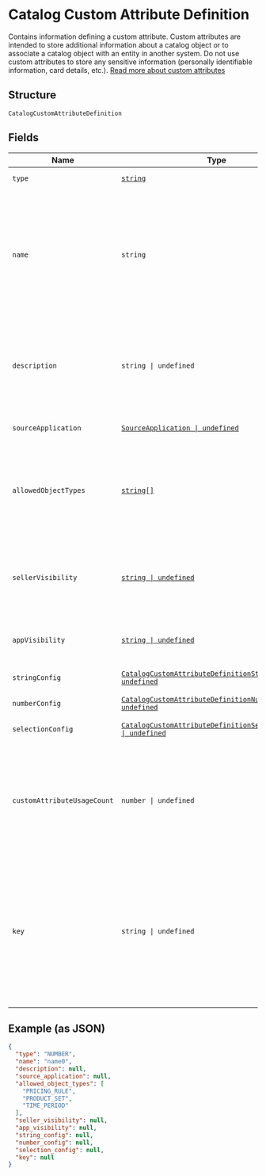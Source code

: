 
# Catalog Custom Attribute Definition

Contains information defining a custom attribute. Custom attributes are
intended to store additional information about a catalog object or to associate a
catalog object with an entity in another system. Do not use custom attributes
to store any sensitive information (personally identifiable information, card details, etc.).
[Read more about custom attributes](https://developer.squareup.com/docs/catalog-api/add-custom-attributes)

## Structure

`CatalogCustomAttributeDefinition`

## Fields

| Name | Type | Tags | Description |
|  --- | --- | --- | --- |
| `type` | [`string`](../../doc/models/catalog-custom-attribute-definition-type.md) | Required | Defines the possible types for a custom attribute. |
| `name` | `string` | Required | The name of this definition for API and seller-facing UI purposes.<br>The name must be unique within the (merchant, application) pair. Required.<br>May not be empty and may not exceed 255 characters. Can be modified after creation.<br>**Constraints**: *Minimum Length*: `1`, *Maximum Length*: `255` |
| `description` | `string \| undefined` | Optional | Seller-oriented description of the meaning of this Custom Attribute,<br>any constraints that the seller should observe, etc. May be displayed as a tooltip in Square UIs.<br>**Constraints**: *Maximum Length*: `255` |
| `sourceApplication` | [`SourceApplication \| undefined`](../../doc/models/source-application.md) | Optional | Represents information about the application used to generate a change. |
| `allowedObjectTypes` | [`string[]`](../../doc/models/catalog-object-type.md) | Required | The set of Catalog Object Types that this Custom Attribute may be applied to.<br>Currently, only `ITEM` and `ITEM_VARIATION` are allowed. At least one type must be included.<br>See [CatalogObjectType](#type-catalogobjecttype) for possible values |
| `sellerVisibility` | [`string \| undefined`](../../doc/models/catalog-custom-attribute-definition-seller-visibility.md) | Optional | Defines the visibility of a custom attribute to sellers in Square<br>client applications, Square APIs or in Square UIs (including Square Point<br>of Sale applications and Square Dashboard). |
| `appVisibility` | [`string \| undefined`](../../doc/models/catalog-custom-attribute-definition-app-visibility.md) | Optional | Defines the visibility of a custom attribute to applications other than their<br>creating application. |
| `stringConfig` | [`CatalogCustomAttributeDefinitionStringConfig \| undefined`](../../doc/models/catalog-custom-attribute-definition-string-config.md) | Optional | Configuration associated with Custom Attribute Definitions of type `STRING`. |
| `numberConfig` | [`CatalogCustomAttributeDefinitionNumberConfig \| undefined`](../../doc/models/catalog-custom-attribute-definition-number-config.md) | Optional | - |
| `selectionConfig` | [`CatalogCustomAttributeDefinitionSelectionConfig \| undefined`](../../doc/models/catalog-custom-attribute-definition-selection-config.md) | Optional | Configuration associated with `SELECTION`-type custom attribute definitions. |
| `customAttributeUsageCount` | `number \| undefined` | Optional | The number of custom attributes that reference this<br>custom attribute definition. Set by the server in response to a ListCatalog<br>request with `include_counts` set to `true`.  If the actual count is greater<br>than 100, `custom_attribute_usage_count` will be set to `100`. |
| `key` | `string \| undefined` | Optional | The name of the desired custom attribute key that can be used to access<br>the custom attribute value on catalog objects. Cannot be modified after the<br>custom attribute definition has been created.<br>Must be between 1 and 60 characters, and may only contain the characters `[a-zA-Z0-9_-]`.<br>**Constraints**: *Minimum Length*: `1`, *Maximum Length*: `60`, *Pattern*: `^[a-zA-Z0-9_-]*$` |

## Example (as JSON)

```json
{
  "type": "NUMBER",
  "name": "name0",
  "description": null,
  "source_application": null,
  "allowed_object_types": [
    "PRICING_RULE",
    "PRODUCT_SET",
    "TIME_PERIOD"
  ],
  "seller_visibility": null,
  "app_visibility": null,
  "string_config": null,
  "number_config": null,
  "selection_config": null,
  "key": null
}
```


